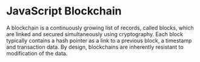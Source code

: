 # JavaScript Blockchain

A blockchain is a continuously growing list of records, called blocks,
which are linked and secured simultaneously using cryptography.
Each block typically contains a hash pointer as a link to a previous block, a timestamp and transaction data. 
By design, blockchains are inherently resistant to modification of the data. 
